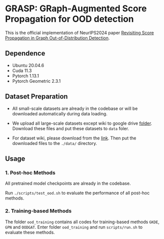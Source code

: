 # GRASP: GRaph-Augmented Score Propagation for OOD detection
This is the official implementation of NeurIPS2024 paper [Revisiting Score Propagation in Graph Out-of-Distribution Detection](https://openreview.net/forum?id=jb5qN3212b).


## Dependence

- Ubuntu 20.04.6
- Cuda 11.3
- Pytorch 1.13.1
- Pytorch Geometric 2.3.1

## Dataset Preparation

- All small-scale datasets are already in the codebase or will be downloaded automatically during data loading.
- We upload all large-scale datasets except wiki to google drive [folder](https://drive.google.com/drive/folders/1gtLkgLMgSz9xrO8GG0rzUzyhrL60npX4?usp=sharing). Download these files and put these datasets to `data` foler.

- For dataset wiki, please download from the [link](https://www.kaggle.com/datasets/baimaxishi/large-scale-heterophily-graph-dataset-of-grasp). Then put the downloaded files to the `./data/` directory.

## Usage

### 1. Post-hoc Methods

All pretrained model checkpoints are already in the codebase. 

Run `./scripts/test_ood.sh` to evaluate the performance of all post-hoc methods. 

  
### 2. Training-based Methods

The folder `ood_training` contains all codes for training-based methods `GKDE`, `GPN` and `OODGAT`. Enter folder `ood_training` and run `scripts/run.sh` to evaluate these methods.
